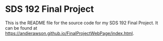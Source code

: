 # SDS 192 Final Project

This is the README file for the source code for my SDS 192 Final Project. It can be found at <https://andierawson.github.io/FinalProjectWebPage/index.html>.  

